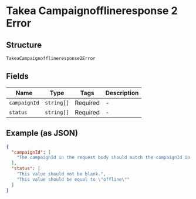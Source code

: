 
# Takea Campaignofflineresponse 2 Error

## Structure

`TakeaCampaignofflineresponse2Error`

## Fields

| Name | Type | Tags | Description |
|  --- | --- | --- | --- |
| `campaignId` | `string[]` | Required | - |
| `status` | `string[]` | Required | - |

## Example (as JSON)

```json
{
  "campaignId": [
    "The campaignId in the request body should match the campaignId in the request URL."
  ],
  "status": [
    "This value should not be blank.",
    "This value should be equal to \"offline\""
  ]
}
```

